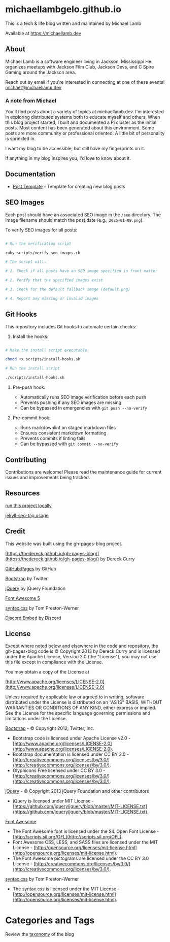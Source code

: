 # michaellambgelo.github.io

This is a tech & life blog written and maintained by Michael Lamb

Available at https://michaellamb.dev

## About

Michael Lamb is a software engineer living in Jackson, Mississippi
He organizes meetups with Jackson Film Club, Jackson Devs, and C Spire Gaming around the Jackson area.

Reach out by email if you're interested in connecting at one of these events!
[michael@michaellamb.dev](mailto:michael@michaellamb.dev)

### A note from Michael

You'll find posts about a variety of topics at michaellamb.dev.
I'm interested in exploring distributed systems both to educate myself and others.
When this blog project started, I built and documented a Pi cluster as the initial posts.
Most content has been generated about this environment. Some posts are more community or professional oriented.
A little bit of personality is sprinkled in.

I want my blog to be accessible, but still have my fingerprints on it.

If anything in my blog inspires you, I'd love to know about it.

## Documentation

- [Post Template](_templates/post.md) - Template for creating new blog posts

## SEO Images

Each post should have an associated SEO image in the `/seo` directory. The image filename should match the post date (e.g., `2025-01-09.png`).

To verify SEO images for all posts:

```bash

# Run the verification script

ruby scripts/verify_seo_images.rb

# The script will:

# 1. Check if all posts have an SEO image specified in front matter

# 2. Verify that the specified images exist

# 3. Check for the default fallback image (default.png)

# 4. Report any missing or invalid images

```

## Git Hooks

This repository includes Git hooks to automate certain checks:

1. Install the hooks:

```bash

# Make the install script executable

chmod +x scripts/install-hooks.sh

# Run the install script

./scripts/install-hooks.sh

```

1. Pre-push hook:

   - Automatically runs SEO image verification before each push
   - Prevents pushing if any SEO images are missing
   - Can be bypassed in emergencies with `git push --no-verify`

1. Pre-commit hook:

   - Runs markdownlint on staged markdown files
   - Ensures consistent markdown formatting
   - Prevents commits if linting fails
   - Can be bypassed with `git commit --no-verify`

## Contributing

Contributions are welcome! Please read the maintenance guide for current issues and improvements being tracked.

## Resources

[run this project locally](https://docs.github.com/en/pages/setting-up-a-github-pages-site-with-jekyll/testing-your-github-pages-site-locally-with-jekyll)

[jekyll-seo-tag usage](https://github.com/jekyll/jekyll-seo-tag/blob/master/docs/usage.md)

## Credit

This website was built using the gh-pages-blog project.

[https://thedereck.github.io/gh-pages-blog/](https://thedereck.github.io/gh-pages-blog/) by Dereck Curry

[GitHub:Pages](http://pages.github.com) by GitHub

[Bootstrap](http://twitter.github.com/bootstrap/) by Twitter

[jQuery](http://jquery.com/) by jQuery Foundation

[Font Awesome 5](https://fontawesome.com/)

[syntax.css](https://github.com/mojombo/jekyll) by Tom Preston-Werner

[Discord Embed](https://discord.com) by Discord

## License

Except where noted below and elsewhere in the code and repository, the gh-pages-blog code is &copy; Copyright 2013 by Dereck Curry and is licensed under the Apache License, Version 2.0 (the "License"); you may not use this file except in compliance with the License.

You may obtain a copy of the License at

[http://www.apache.org/licenses/LICENSE-2.0](http://www.apache.org/licenses/LICENSE-2.0)

Unless required by applicable law or agreed to in writing, software distributed under the License is distributed on an "AS IS" BASIS, WITHOUT WARRANTIES OR CONDITIONS OF ANY KIND, either express or implied. See the License for the specific language governing permissions and limitations under the License.

[Bootstrap](http://twitter.github.com/bootstrap/) - &copy; Copyright 2012, Twitter, Inc.

- Bootstrap code is licensed under Apache License v2.0 - [http://www.apache.org/licenses/LICENSE-2.0](http://www.apache.org/licenses/LICENSE-2.0).
- Bootstrap documentation is licensed under CC BY 3.0 - [http://creativecommons.org/licenses/by/3.0/](http://creativecommons.org/licenses/by/3.0/).
- Glyphicons Free licensed under CC BY 3.0 - [http://creativecommons.org/licenses/by/3.0/](http://creativecommons.org/licenses/by/3.0/).

[jQuery](http://jquery.com/) - &copy; Copyright 2013 jQuery Foundation and other contributors

- jQuery is licensed under MIT License - [https://github.com/jquery/jquery/blob/master/MIT-LICENSE.txt](https://github.com/jquery/jquery/blob/master/MIT-LICENSE.txt).

[Font Awesome](http://fortawesome.github.com/Font-Awesome/)

- The Font Awesome font is licensed under the SIL Open Font License - [http://scripts.sil.org/OFL](http://scripts.sil.org/OFL).
- Font Awesome CSS, LESS, and SASS files are licensed under the MIT License - [http://opensource.org/licenses/mit-license.html](http://opensource.org/licenses/mit-license.html).
- The Font Awesome pictograms are licensed under the CC BY 3.0 License - [http://creativecommons.org/licenses/by/3.0/](http://creativecommons.org/licenses/by/3.0/).

[syntax.css](https://github.com/mojombo/jekyll) by Tom Preston-Werner

- The syntax.css is licensed under the MIT License - [http://opensource.org/licenses/mit-license.html](http://opensource.org/licenses/mit-license.html).

# Categories and Tags

Review the [taxonomy](_templates/taxonomy.md) of the blog
